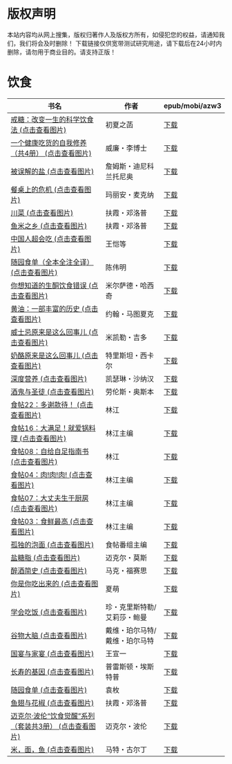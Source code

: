 # 版权声明

本站内容均从网上搜集，版权归著作人及版权方所有，如侵犯您的权益，请通知我们，我们将会及时删除！ 下载链接仅供宽带测试研究用途，请下载后在24小时内删除，请勿用于商业目的。请支持正版！

# 饮食

| 书名 | 作者 | epub/mobi/azw3 |
| --- | --- | --- |
| [戒糖：改变一生的科学饮食法 (点击查看图片)](https://www.dushupai.com/attachment/2024/06/12/0117fb35e848e7ac.jpg) | 初夏之菡 | [下载](https://url89.ctfile.com/f/31084289-1375499878-93f684?p=8866) |
| [一个健康吃货的自我修养（共4册） (点击查看图片)](https://www.dushupai.com/attachment/2024/06/12/42e5216d71f1de2f.jpg) | 威廉・李博士 | [下载](https://url89.ctfile.com/f/31084289-1375500919-565881?p=8866) |
| [被误解的盐 (点击查看图片)](https://www.dushupai.com/attachment/2024/06/11/80fe0739099777ed.jpg) | 詹姆斯・迪尼科兰托尼奥 | [下载](https://url89.ctfile.com/f/31084289-1375504426-dfa18b?p=8866) |
| [餐桌上的危机 (点击查看图片)](https://www.dushupai.com/attachment/2024/06/11/b9c12d85149fbb6a.jpg) | 玛丽安・麦克纳 | [下载](https://url89.ctfile.com/f/31084289-1375507075-2804d2?p=8866) |
| [川菜 (点击查看图片)](https://www.dushupai.com/attachment/2024/06/11/90a6f3dcf7fb4d64.jpg) | 扶霞・邓洛普 | [下载](https://url89.ctfile.com/f/31084289-1375507624-372f79?p=8866) |
| [鱼米之乡 (点击查看图片)](https://www.dushupai.com/attachment/2024/06/11/851447d85c216d75.jpg) | 扶霞・邓洛普 | [下载](https://url89.ctfile.com/f/31084289-1375507657-86e27f?p=8866) |
| [中国人超会吃 (点击查看图片)](https://www.dushupai.com/attachment/2024/06/11/5a5ec38d3fc9d5e3.jpg) | 王恺等 | [下载](https://url89.ctfile.com/f/31084289-1375508890-237674?p=8866) |
| [随园食单（全本全注全译） (点击查看图片)](https://www.dushupai.com/attachment/2024/06/11/80547a7fc9d9480e.jpg) | 陈伟明 | [下载](https://url89.ctfile.com/f/31084289-1375509007-e80dab?p=8866) |
| [你想知道的生酮饮食错误 (点击查看图片)](https://www.dushupai.com/attachment/2024/06/11/d82ba4e859b16041.jpg) | 米尔萨德・哈西奇 | [下载](https://url89.ctfile.com/f/31084289-1375510993-f333dc?p=8866) |
| [黄油：一部丰富的历史 (点击查看图片)](https://www.dushupai.com/attachment/2024/06/11/ed8b0ab50d09d4e0.jpg) | 约翰・马图夏克 | [下载](https://url89.ctfile.com/f/31084289-1375511737-ace1ac?p=8866) |
| [威士忌原来是这么回事儿 (点击查看图片)](https://www.dushupai.com/attachment/2024/06/10/cd4cbeb4a7aa0958.jpg) | 米凯勒・吉多 | [下载](https://url89.ctfile.com/f/31084289-1356996415-64d488?p=8866) |
| [奶酪原来是这么回事儿 (点击查看图片)](https://www.dushupai.com/attachment/2024/06/10/c7987bf30253bce3.jpg) | 特里斯坦・西卡尔 | [下载](https://url89.ctfile.com/f/31084289-1356995494-26afde?p=8866) |
| [深度营养 (点击查看图片)](https://www.dushupai.com/attachment/2024/06/09/1bf4d5fe638ffafe.jpg) | 凯瑟琳・沙纳汉 | [下载](https://url89.ctfile.com/f/31084289-1356985054-44a698?p=8866) |
| [酒鬼与圣徒 (点击查看图片)](https://www.dushupai.com/attachment/2024/06/08/bf6bdc2003a9e2cd.jpg) | 劳伦斯・奥斯本 | [下载](https://url89.ctfile.com/f/31084289-1357047991-6117d4?p=8866) |
| [食帖22：多谢款待！ (点击查看图片)](https://www.dushupai.com/attachment/2024/06/07/8c367cf4ff71d9a8.jpg) | 林江 | [下载](https://url89.ctfile.com/f/31084289-1357044475-b4a83f?p=8866) |
| [食帖16：大满足！就爱锅料理 (点击查看图片)](https://www.dushupai.com/attachment/2024/06/07/245365aac9097b69.jpg) | 林江主编 | [下载](https://url89.ctfile.com/f/31084289-1357043407-31f6f6?p=8866) |
| [食帖08：自给自足指南书 (点击查看图片)](https://www.dushupai.com/attachment/2024/06/07/e5bf83af7645d951.jpg) | 林江 | [下载](https://url89.ctfile.com/f/31084289-1357042924-7f6350?p=8866) |
| [食帖04：肉!肉!肉! (点击查看图片)](https://www.dushupai.com/attachment/2024/06/07/f764578dc9b6b72d.jpg) | 林江主编 | [下载](https://url89.ctfile.com/f/31084289-1357042750-6413e8?p=8866) |
| [食帖07：大丈夫生于厨房 (点击查看图片)](https://www.dushupai.com/attachment/2024/06/07/794917eaf45cb1b9.jpg) | 林江主编 | [下载](https://url89.ctfile.com/f/31084289-1357042570-b5d85e?p=8866) |
| [食帖03：食鲜最高 (点击查看图片)](https://www.dushupai.com/attachment/2024/06/07/422ecf8e1b46d773.jpg) | 林江主编 | [下载](https://url89.ctfile.com/f/31084289-1357042135-43b857?p=8866) |
| [孤独的泡面 (点击查看图片)](https://www.dushupai.com/attachment/2024/06/07/523aa8c52fcbbe6b.jpg) | 食帖番组主编 | [下载](https://url89.ctfile.com/f/31084289-1357040059-b9c317?p=8866) |
| [盐糖脂 (点击查看图片)](https://www.dushupai.com/attachment/2024/06/07/a2223c790dd55959.jpg) | 迈克尔・莫斯 | [下载](https://url89.ctfile.com/f/31084289-1357037266-955677?p=8866) |
| [醉酒简史 (点击查看图片)](https://www.dushupai.com/attachment/2024/06/07/ddd7de98e1c91ab2.jpg) | 马克・福赛思 | [下载](https://url89.ctfile.com/f/31084289-1357036678-9ff107?p=8866) |
| [你是你吃出来的 (点击查看图片)](https://www.dushupai.com/attachment/2024/06/07/5e1e12b5d2890c64.jpg) | 夏萌 | [下载](https://url89.ctfile.com/f/31084289-1357034914-d89bbb?p=8866) |
| [学会吃饭 (点击查看图片)](https://www.dushupai.com/attachment/2024/06/07/3e8a9c6b2ef451c9.jpg) | 珍・克里斯特勒/艾莉莎・鲍曼 | [下载](https://url89.ctfile.com/f/31084289-1357034608-3ac64a?p=8866) |
| [谷物大脑 (点击查看图片)](https://www.dushupai.com/attachment/2024/06/06/f1ea8a35bd6b51e8.jpg) | 戴维・珀尔马特/戴维・珀尔马特 | [下载](https://url89.ctfile.com/f/31084289-1357031755-790ed2?p=8866) |
| [国宴与家宴 (点击查看图片)](https://www.dushupai.com/attachment/2024/06/05/3f8ccfcf731f0db4.jpg) | 王宣一 | [下载](https://url89.ctfile.com/f/31084289-1357025695-74608a?p=8866) |
| [长寿的基因 (点击查看图片)](https://www.dushupai.com/attachment/2024/06/05/a0253745521a5471.jpg) | 普雷斯顿・埃斯特普 | [下载](https://url89.ctfile.com/f/31084289-1357025035-47ccf2?p=8866) |
| [随园食单 (点击查看图片)](https://www.dushupai.com/attachment/2024/06/04/d5a4f72d257b6b02.jpg) | 袁枚 | [下载](https://url89.ctfile.com/f/31084289-1357022155-c66a9b?p=8866) |
| [鱼翅与花椒 (点击查看图片)](https://www.dushupai.com/attachment/2024/06/04/d34280c838b0fc2d.jpg) | 扶霞・邓洛普 | [下载](https://url89.ctfile.com/f/31084289-1357021147-dd7a73?p=8866) |
| [迈克尔·波伦“饮食觉醒”系列（套装共3册） (点击查看图片)](https://www.dushupai.com/attachment/2024/06/02/75d0cf91df79011b.jpg) | 迈克尔・波伦 | [下载](https://url89.ctfile.com/f/31084289-1357010398-660d7e?p=8866) |
| [米，面，鱼 (点击查看图片)](https://www.dushupai.com/attachment/2024/06/01/0940105cbf178735.jpg) | 马特・古尔丁 | [下载](https://url89.ctfile.com/f/31084289-1357006654-03c347?p=8866) |
